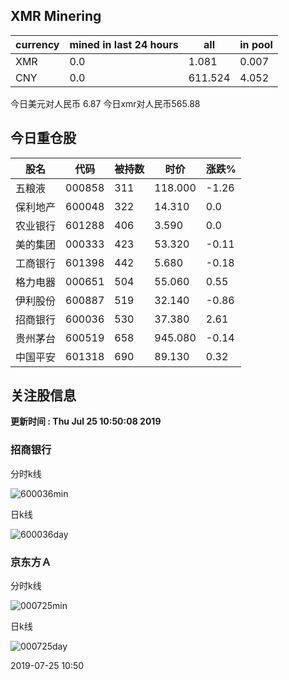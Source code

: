 ## XMR Minering

|currency|mined in last 24 hours|all|in pool|
|---|---|---|---|
|XMR|0.0|1.081|0.007|
|CNY|0.0|611.524|4.052|

今日美元对人民币 6.87	今日xmr对人民币565.88


## 今日重仓股 

|股名|代码|被持数|时价|涨跌%|
|---|---|---|---|---|
|五粮液|000858|311|118.000|-1.26|
|保利地产|600048|322|14.310|0.0|
|农业银行|601288|406|3.590|0.0|
|美的集团|000333|423|53.320|-0.11|
|工商银行|601398|442|5.680|-0.18|
|格力电器|000651|504|55.060|0.55|
|伊利股份|600887|519|32.140|-0.86|
|招商银行|600036|530|37.380|2.61|
|贵州茅台|600519|658|945.080|-0.14|
|中国平安|601318|690|89.130|0.32|

## 关注股信息
**更新时间 : Thu Jul 25 10:50:08 2019**
### 招商银行 
分时k线

![600036min](http://image.sinajs.cn/newchart/min/n/sh600036.gif)

日k线

![600036day](http://image.sinajs.cn/newchart/daily/n/sh600036.gif)

### 京东方Ａ 
分时k线

![000725min](http://image.sinajs.cn/newchart/min/n/sz000725.gif)

日k线

![000725day](http://image.sinajs.cn/newchart/daily/n/sz000725.gif)

2019-07-25 10:50